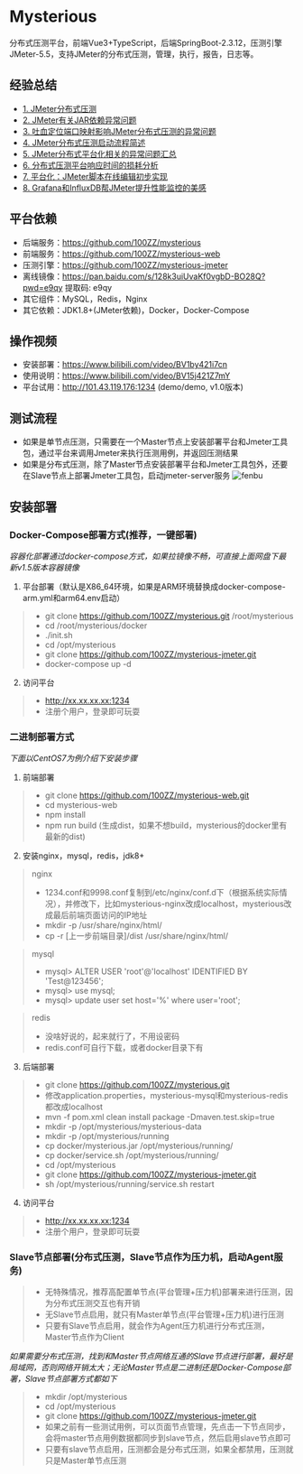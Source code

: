 # Mysterious
分布式压测平台，前端Vue3+TypeScript，后端SpringBoot-2.3.12，压测引擎JMeter-5.5，支持JMeter的分布式压测，管理，执行，报告，日志等。

## 经验总结
- [1. JMeter分布式压测](https://lihuia.com/jmeter%e5%88%86%e5%b8%83%e5%bc%8f%e5%8e%8b%e6%b5%8b/)
- [2. JMeter有关JAR依赖异常问题](https://lihuia.com/jmeter%e6%9c%89%e5%85%b3jar%e4%be%9d%e8%b5%96%e7%9a%84%e9%97%ae%e9%a2%98/)
- [3. 吐血定位端口映射影响JMeter分布式压测的异常问题](https://lihuia.com/%e5%90%90%e8%a1%80%e5%ae%9a%e4%bd%8d%e7%ab%af%e5%8f%a3%e6%98%a0%e5%b0%84%e5%bd%b1%e5%93%8djmeter%e5%88%86%e5%b8%83%e5%bc%8f%e5%8e%8b%e6%b5%8b%e7%9a%84%e5%bc%82%e5%b8%b8%e9%97%ae%e9%a2%98/)
- [4. JMeter分布式压测启动流程简述](https://lihuia.com/jmeter%e5%88%86%e5%b8%83%e5%bc%8f%e5%8e%8b%e6%b5%8b%e5%90%af%e5%8a%a8%e6%b5%81%e7%a8%8b%e7%ae%80%e8%bf%b0/)
- [5. JMeter分布式平台化相关的异常问题汇总](https://lihuia.com/jmeter%e5%88%86%e5%b8%83%e5%bc%8f%e7%9b%b8%e5%85%b3%e7%9a%84%e5%bc%82%e5%b8%b8%e9%97%ae%e9%a2%98%e6%b1%87%e6%80%bb/)
- [6. 分布式压测平台响应时间的损耗分析](https://lihuia.com/%e5%8e%8b%e6%b5%8b%e5%b9%b3%e5%8f%b0%e5%93%8d%e5%ba%94%e6%97%b6%e9%97%b4%e7%9a%84%e6%8d%9f%e8%80%97%e5%88%86%e6%9e%90/)
- [7. 平台化：JMeter脚本在线编辑初步实现](https://lihuia.com/%e5%b9%b3%e5%8f%b0%e5%8c%96%ef%bc%9ajmeter%e8%84%9a%e6%9c%ac%e5%9c%a8%e7%ba%bf%e7%bc%96%e8%be%91%e5%88%9d%e6%ad%a5%e5%ae%9e%e7%8e%b0/)
- [8. Grafana和InfluxDB帮JMeter提升性能监控的美感](https://lihuia.com/grafana%e5%92%8cinfluxdb%e5%b8%aejmeter%e5%b1%95%e7%a4%ba%e7%be%8e%e8%a7%82%e7%9a%84%e6%80%a7%e8%83%bd%e7%9b%91%e6%8e%a7/)


## 平台依赖
- 后端服务：https://github.com/100ZZ/mysterious
- 前端服务：https://github.com/100ZZ/mysterious-web
- 压测引擎：https://github.com/100ZZ/mysterious-jmeter
- 离线镜像：https://pan.baidu.com/s/128k3uiUvaKf0vgbD-BO28Q?pwd=e9qy 提取码: e9qy
- 其它组件：MySQL，Redis，Nginx
- 其它依赖：JDK1.8+(JMeter依赖)，Docker，Docker-Compose

## 操作视频
- 安装部署：https://www.bilibili.com/video/BV1by421i7cn
- 使用说明：https://www.bilibili.com/video/BV15j421Z7mY
- 平台试用：http://101.43.119.176:1234 (demo/demo, v1.0版本)

## 测试流程
- 如果是单节点压测，只需要在一个Master节点上安装部署平台和Jmeter工具包，通过平台来调用Jmeter来执行压测用例，并返回压测结果
- 如果是分布式压测，除了Master节点安装部署平台和Jmeter工具包外，还要在Slave节点上部署Jmeter工具包，启动jmeter-server服务
![fenbu](https://github.com/user-attachments/assets/b0ed73af-f839-4485-a40e-b487da475eb0)

## 安装部署
### Docker-Compose部署方式(推荐，一键部署)
_容器化部署通过docker-compose方式，如果拉镜像不畅，可直接上面网盘下最新v1.5版本容器镜像_
<br>
1. 平台部署（默认是X86_64环境，如果是ARM环境替换成docker-compose-arm.yml和arm64.env启动）
>- git clone https://github.com/100ZZ/mysterious.git /root/mysterious
>- cd /root/mysterious/docker
>- ./init.sh
>- cd /opt/mysterious
>- git clone https://github.com/100ZZ/mysterious-jmeter.git
>- docker-compose up -d
2. 访问平台
>- http://xx.xx.xx.xx:1234
>- 注册个用户，登录即可玩耍
### 二进制部署方式
_下面以CentOS7为例介绍下安装步骤_
1. 前端部署
>- git clone https://github.com/100ZZ/mysterious-web.git
>- cd mysterious-web
>- npm install
>- npm run build (生成dist，如果不想build，mysterious的docker里有最新的dist)

2. 安装nginx，mysql，redis，jdk8+
> nginx
>- 1234.conf和9998.conf复制到/etc/nginx/conf.d下（根据系统实际情况），并修改下，比如mysterious-nginx改成localhost，mysterious改成最后前端页面访问的IP地址
>- mkdir -p /usr/share/nginx/html/
>- cp -r [上一步前端目录]/dist /usr/share/nginx/html/

> mysql
>- mysql> ALTER USER 'root'@'localhost' IDENTIFIED BY 'Test@123456';
>- mysql> use mysql;
>- mysql> update user set host='%' where user='root';

> redis
>- 没啥好说的，起来就行了，不用设密码
>- redis.conf可自行下载，或者docker目录下有

3. 后端部署
>- git clone https://github.com/100ZZ/mysterious.git
>- 修改application.properties，mysterious-mysql和mysterious-redis都改成localhost
>- mvn -f pom.xml clean install package -Dmaven.test.skip=true
>- mkdir -p /opt/mysterious/mysterious-data
>- mkdir -p /opt/mysterious/running
>- cp docker/mysterious.jar /opt/mysterious/running/
>- cp docker/service.sh /opt/mysterious/running/
>- cd /opt/mysterious
>- git clone https://github.com/100ZZ/mysterious-jmeter.git
>- sh /opt/mysterious/running/service.sh restart
4. 访问平台
>- http://xx.xx.xx.xx:1234
>- 注册个用户，登录即可玩耍

### Slave节点部署(分布式压测，Slave节点作为压力机，启动Agent服务)
>- 无特殊情况，推荐高配置单节点(平台管理+压力机)部署来进行压测，因为分布式压测交互也有开销
>- 无Slave节点启用，就只有Master单节点(平台管理+压力机)进行压测
>- 只要有Slave节点启用，就会作为Agent压力机进行分布式压测，Master节点作为Client

_如果需要分布式压测，找到和Master节点网络互通的Slave节点进行部署，最好是局域网，否则网络开销太大；无论Master节点是二进制还是Docker-Compose部署，Slave节点部署方式都如下_
>- mkdir /opt/mysterious
>- cd /opt/mysterious
>- git clone https://github.com/100ZZ/mysterious-jmeter.git
>- 如果之前有一些测试用例，可以页面节点管理，先点击一下节点同步，会将master节点用例数据都同步到slave节点，然后启用slave节点即可
>- 只要有slave节点启用，压测都会是分布式压测，如果全都禁用，压测就只是Master单节点压测
